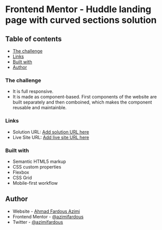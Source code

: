 # Frontend Mentor - Huddle landing page with curved sections solution

## Table of contents

  - [The challenge](#the-challenge)
  - [Links](#links)
  - [Built with](#built-with)
  - [Author](#author)

### The challenge

- It is full responsive.
- It is made as component-based. First components of the website are built separately and then comboined, which makes the component reusable and maintainble.


### Links

- Solution URL: [Add solution URL here](https://your-solution-url.com)
- Live Site URL: [Add live site URL here](https://your-live-site-url.com)

### Built with

- Semantic HTML5 markup
- CSS custom properties
- Flexbox
- CSS Grid
- Mobile-first workflow


## Author

- Website - [Ahmad Fardous Azimi](https://aiz-website.netlify.app/)
- Frontend Mentor - [@azimifardous](https://www.frontendmentor.io/profile/azimifardous)
- Twitter - [@azimifardous](https://www.twitter.com/azimifardous)

